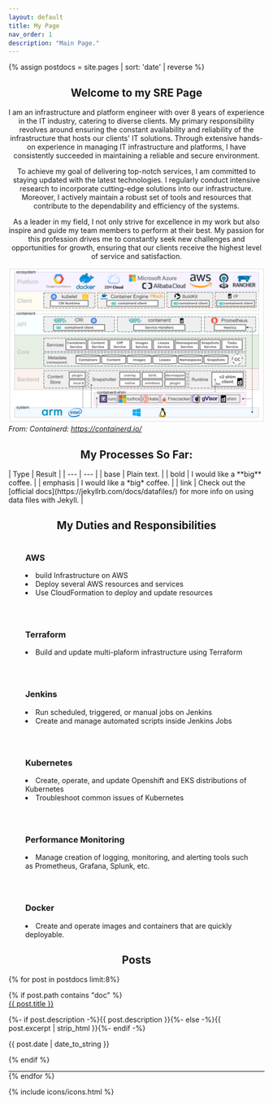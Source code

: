 ```yaml
---
layout: default
title: My Page
nav_order: 1
description: "Main Page."
---
```

 {% assign postdocs = site.pages | sort: 'date' | reverse %}

<style>
.container {
   border-bottom  : 1px solid black;
   padding-bottom : 1em;
}

.socialIconBack {
 color: $social-icons-background-color;
}

.socialIconTop {
 color: $social-icons-foreground-color;
}

.features {
 grid-area: c;
 display: flex;
 flex: 0 1 auto;
 align-content: flex-start;
 justify-content: flex-start;
 flex-grow: 1;
 flex-wrap: wrap;
 margin-top: 10px;
}

.feature {
 display: flex;
 padding-top: 20px;
 padding-left: 15px;
 padding-right: 15px;
 width: calc(100%/3);
}

.feature:nth-child(-n+3) {
    padding-top: 0px;
}

.feature:nth-child(3n) {
 padding-right: 0px;
}

.feature:nth-child(3n+1) {
 padding-left: 0px;
}

.featureText {
 margin-left: 18px;
}

@media only screen and (max-width: 992px) {

 .features {
  flex-grow: 1;
  flex-direction: row;
  flex-wrap: wrap;
  margin-top: 11px;
 }

 .feature {
  display: flex;
  padding-top: 41px;
  padding-left: 15px;
  padding-right: 15px;
  width: 100%;
 }

 .feature:nth-child(-n+3) {
  padding-top: 41px;
 }

 .feature:nth-child(1) {
  padding-top: 0px;
 }

 .feature:nth-child(3n) {
  padding-right: 15px;
 }

 .feature:nth-child(3n+1) {
  padding-left: 15px;
 }

}


</style>

<h2 style="text-align:center"> Welcome to my SRE Page </h2>
<div class="introduction">
<p style="text-align:center">I am an infrastructure and platform engineer with over 8 years of experience in the IT industry, catering to diverse clients. My primary responsibility revolves around ensuring the constant availability and reliability of the infrastructure that hosts our clients' IT solutions. Through extensive hands-on experience in managing IT infrastructure and platforms, I have consistently succeeded in maintaining a reliable and secure environment.</p>

<p style="text-align:center">To achieve my goal of delivering top-notch services, I am committed to staying updated with the latest technologies. I regularly conduct intensive research to incorporate cutting-edge solutions into our infrastructure. Moreover, I actively maintain a robust set of tools and resources that contribute to the dependability and efficiency of the systems.</p>

<p style="text-align:center">As a leader in my field, I not only strive for excellence in my work but also inspire and guide my team members to perform at their best. My passion for this profession drives me to constantly seek new challenges and opportunities for growth, ensuring that our clients receive the highest level of service and satisfaction.</p>
</div>

![](assets/images/architecture.png)
*From: Containerd: https://containerd.io/*

<h2 style="text-align:center"> My Processes So Far: </h2>
| Type     | Result                         |
| ---      | ---                            |
| base     | Plain text.                    |
| bold     | I would like a **big** coffee. |
| emphasis | I would like a *big* coffee.   |
| link     | Check out the [official docs](https://jekyllrb.com/docs/datafiles/) for more info on using data files with Jekyll. |

<h2 style="text-align:center"> My Duties and Responsibilities </h2>

<div class="features">
    <div class="feature">
        <div class="featureText">
            <h3>AWS</h3>
            <li>build Infrastructure on AWS</li>
      <li>Deploy several AWS resources and services</li>
      <li>Use CloudFormation to deploy and update resources</li>
        </div>
    </div>
    <div class="feature">
        <div class="featureText">
            <h3>Terraform</h3>
            <li>Build and update multi-plaform infrastructure using Terraform</li>
        </div>
    </div>
    <div class="feature">
        <div class="featureText">
            <h3>Jenkins</h3>
            <li>Run scheduled, triggered, or manual jobs on Jenkins</li>
   <li>Create and manage automated scripts inside Jenkins Jobs</li>
        </div>
    </div>
    <div class="feature">
        <div class="featureText">
            <h3>Kubernetes</h3>
            <li>Create, operate, and update Openshift and EKS distributions of Kubernetes</li>
   <li>Troubleshoot common issues of Kubernetes</li>
        </div>
    </div>
    <div class="feature">
        <div class="featureText">
            <h3>Performance Monitoring</h3>
            <li>Manage creation of logging, monitoring, and alerting tools such as Prometheus, Grafana, Splunk, etc.</li>
        </div>
    </div>
    <div class="feature">
        <div class="featureText">
            <h3>Docker</h3>
            <li>Create and operate images and containers that are quickly deployable.</li>
        </div>
    </div>
</div>

<h2 style="text-align:center"> Posts </h2>

{% for post in postdocs limit:8%}
 <div>
    {% if post.path contains "doc" %}
 <div class="container">
    <a class="post-link" href="/my-tech{{ post.url }}">{{ post.title }}</a>
   <p>
    {%- if post.description -%}{{ post.description }}{%- else -%}{{
    post.excerpt | strip_html }}{%- endif -%}
   </p>
   <p>{{ post.date | date_to_string }}</p>
    {% endif %}
 </div>
 </div>
{% endfor %}

{% include icons/icons.html %}
